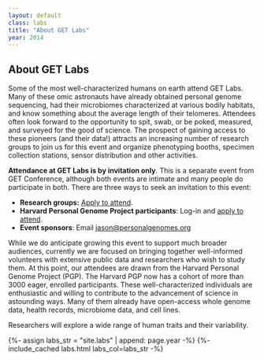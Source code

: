 ```yaml
---
layout: default
class: labs
title: "About GET Labs"
year: 2014
---
```



<h2>About GET Labs</h2>

Some of the most well-characterized humans on earth attend GET Labs. Many of these omic astronauts have already obtained personal genome sequencing, had their microbiomes characterized at various bodily habitats, and know something about the average length of their telomeres. Attendees often look forward to the opportunity to spit, swab, or be poked, measured, and surveyed for the good of science. The prospect of gaining access to these pioneers (and their data!) attracts an increasing number of research groups to join us for this event and organize phenotyping booths, specimen collection stations, sensor distribution and other activities.

**Attendance at GET Labs is by invitation only**. This is a separate event from GET Conference, although both events are intimate and many people do participate in both. There are three ways to seek an invitation to this event:

*   **Research groups:** [Apply to attend](https://docs.google.com/forms/d/1Uwqmmp0ARwTmuEmgnwxIWeEE10NUpf3d8py2z8QJYsU/viewform).
*   **Harvard Personal Genome Project participants**: Log-in and [apply to attend](https://my.pgp-hms.org/third_party/18).
*   **Event sponsors**: Email jason@personalgenomes.org

While we do anticipate growing this event to support much broader audiences, currently we are focused on bringing together well-informed volunteers with extensive public data and researchers who wish to study them. At this point, our attendees are drawn from the Harvard Personal Genome Project (PGP). The Harvard PGP now has a cohort of more than 3000 eager, enrolled participants. These well-characterized individuals are enthusiastic and willing to contribute to the advancement of science in astounding ways. Many of them already have open-access whole genome data, health records, microbiome data, and cell lines.

<div class="giant-text"><p class="margin-top-extra">Researchers will explore a wide range of human traits and their variability.</p></div>

{%- assign labs_str = "site.labs" | append: page.year  -%}
{%- include_cached labs.html labs_col=labs_str -%}
